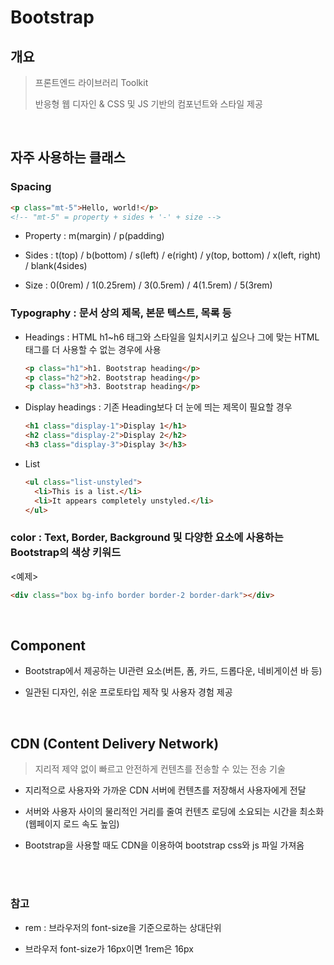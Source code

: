 # Bootstrap

## 개요

> 프론트엔드 라이브러리 Toolkit
> 
> 반응형 웹 디자인 & CSS 및 JS 기반의 컴포넌트와 스타일 제공

<br>

## 자주 사용하는 클래스

### Spacing
```html
<p class="mt-5">Hello, world!</p>
<!-- "mt-5" = property + sides + '-' + size -->
```
- Property : m(margin) / p(padding)

- Sides : t(top) / b(bottom) / s(left) / e(right) / y(top, bottom) / x(left, right) / blank(4sides)

- Size : 0(0rem) / 1(0.25rem) / 3(0.5rem) / 4(1.5rem) / 5(3rem)


### Typography : 문서 상의 제목, 본문 텍스트, 목록 등
- Headings : HTML h1~h6 태그와 스타일을 일치시키고 싶으나 그에 맞는 HTML 태그를 더 사용할 수 없는 경우에 사용
  ```html
  <p class="h1">h1. Bootstrap heading</p>
  <p class="h2">h2. Bootstrap heading</p>
  <p class="h3">h3. Bootstrap heading</p>
  ```

- Display headings : 기존 Heading보다 더 눈에 띄는 제목이 필요할 경우
  ```html
  <h1 class="display-1">Display 1</h1>
  <h2 class="display-2">Display 2</h2>
  <h3 class="display-3">Display 3</h3>
  ```

- List
  ```html
  <ul class="list-unstyled">
    <li>This is a list.</li>
    <li>It appears completely unstyled.</li>
  </ul>
  ```


### color : Text, Border, Background 및 다양한 요소에 사용하는 Bootstrap의 색상 키워드
<예제>
```html
<div class="box bg-info border border-2 border-dark"></div>
```

<br>

## Component
- Bootstrap에서 제공하는 UI관련 요소(버튼, 폼, 카드, 드롭다운, 네비게이션 바 등)

- 일관된 디자인, 쉬운 프로토타입 제작 및 사용자 경험 제공

<br>

## CDN (Content Delivery Network)

> 지리적 제약 없이 빠르고 안전하게 컨텐츠를 전송할 수 있는 전송 기술

- 지리적으로 사용자와 가까운 CDN 서버에 컨텐츠를 저장해서 사용자에게 전달

- 서버와 사용자 사이의 물리적인 거리를 줄여 컨텐츠 로딩에 소요되는 시간을 최소화(웹페이지 로드 속도 높임)

- Bootstrap을 사용할 때도 CDN을 이용하여 bootstrap css와 js 파일 가져옴


<br>
<br>

### 참고

- rem : 브라우저의 font-size을 기준으로하는 상대단위

- 브라우저 font-size가 16px이면 1rem은 16px